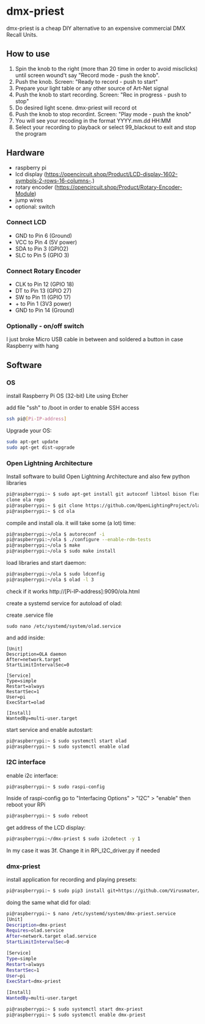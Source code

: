 # dmx-priest
dmx-priest is a cheap DIY alternative to an expensive commercial DMX Recall Units.
## How to use
1. Spin the knob to the right (more than 20 time in order to avoid misclicks) until screen wound't say "Record mode - push the knob".
2. Push the knob. Screen: "Ready to record - push to start"
3. Prepare your light table or any other source of Art-Net signal
4. Push the knob to start recording. Screen: "Rec in progress - push to stop"
5. Do desired light scene. dmx-priest will record ot
6. Push the knob to stop recordint. Screen: "Play mode - push the knob"
7. You will see your recoding in the format YYYY.mm.dd HH:MM
8. Select your recording to playback or select 99_blackout to exit and stop the program
## Hardware
- raspberry pi
- lcd display (https://opencircuit.shop/Product/LCD-display-1602-symbols-2-rows-16-columns-.)
- rotary encoder (https://opencircuit.shop/Product/Rotary-Encoder-Module)
- jump wires
- optional: switch

### Connect LCD
- GND to Pin 6 (Ground)
- VCC to Pin 4 (5V power)
- SDA to Pin 3 (GPIO2)
- SLC to Pin 5 (GPIO 3)

### Connect Rotary Encoder
- CLK to Pin 12 (GPIO 18)
- DT to Pin 13 (GPIO 27)
- SW to Pin 11 (GPIO 17)
- \+ to Pin 1 (3V3 power)
- GND to Pin 14 (Ground)

### Optionally - on/off switch
I just broke Micro USB cable in between and soldered a button in case Raspberry with hang

## Software
### OS
install Raspberry Pi OS (32-bit) Lite using Etcher  

add file "ssh" to /boot in order to enable SSH access  
```bash
ssh pi@[Pi-IP-address]
```
Upgrade your OS:
```bash
sudo apt-get update
sudo apt-get dist-upgrade
```
### Open Lightning Architecture
Install software to build Open Lightning Architecture and also few python libraries
```bash
pi@raspberrypi:~ $ sudo apt-get install git autoconf libtool bison flex uuid-dev libcppunit-dev python-protobuf python-numpy protobuf-compiler  libmicrohttpd-dev libprotoc-dev i2c-tools python3-smbus python3-gpiozero python3-pip3
clone ola repo
pi@raspberrypi:~ $ git clone https://github.com/OpenLightingProject/ola.git
pi@raspberrypi:~ $ cd ola
```
compile and install ola. it will take some (a lot) time:
```bash
pi@raspberrypi:~/ola $ autoreconf -i
pi@raspberrypi:~/ola $ ./configure --enable-rdm-tests
pi@raspberrypi:~/ola $ make
pi@raspberrypi:~/ola $ sudo make install
```
load libraries and start daemon:
```bash
pi@raspberrypi:~/ola $ sudo ldconfig
pi@raspberrypi:~/ola $ olad -l 3
```
check if it works
http://[Pi-IP-address]:9090/ola.html  

create a systemd service for autoload of olad:  

create .service file
```
sudo nano /etc/systemd/system/olad.service
```
and add inside:
```
[Unit]
Description=OLA daemon
After=network.target
StartLimitIntervalSec=0

[Service]
Type=simple
Restart=always
RestartSec=1
User=pi
ExecStart=olad

[Install]
WantedBy=multi-user.target
```
start service and enable autostart:
```bash
pi@raspberrypi:~ $ sudo systemctl start olad
pi@raspberrypi:~ $ sudo systemctl enable olad
```
### I2C interface
enable i2c interface:
```
pi@raspberrypi:~ $ sudo raspi-config
```
Inside of raspi-config go to "Interfacing Options" > "I2C" > "enable"
then reboot your RPi
```bash
pi@raspberrypi:~ $ sudo reboot
```
get address of the LCD display:
```bash
pi@raspberrypi:~/dmx-priest $ sudo i2cdetect -y 1
```
In my case it was 3f. Change it in RPi_I2C_driver.py if needed
### dmx-priest
install application for recording and playing presets:
```bash
pi@raspberrypi:~ $ sudo pip3 install git+https://github.com/Virusmater/dmx-priest
```
doing the same what did for olad:
```bash
pi@raspberrypi:~ $ nano /etc/systemd/system/dmx-priest.service 
[Unit]
Description=dmx-priest
Requires=olad.service
After=network.target olad.service
StartLimitIntervalSec=0

[Service]
Type=simple
Restart=always
RestartSec=1
User=pi
ExecStart=dmx-priest

[Install]
WantedBy=multi-user.target

pi@raspberrypi:~ $ sudo systemctl start dmx-priest
pi@raspberrypi:~ $ sudo systemctl enable dmx-priest
```